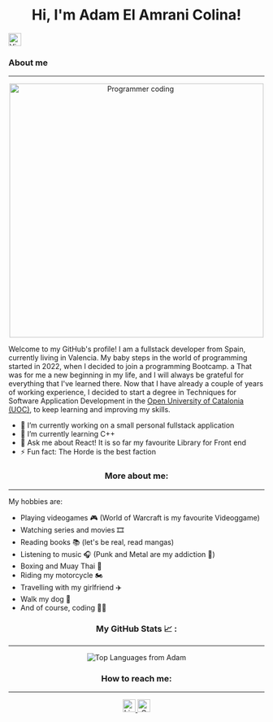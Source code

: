 <!--<img src="https://img.freepik.com/free-vector/cartoon-working-day-scene-illustration_52683-62609.jpg?w=1380&t=st=1701284226~exp=1701284826~hmac=c87656d49a6a241f230cfc2567d111b1df6abfc3a46e74e2774c6789dad8b356" height="200px"> --->

<div align="center">
  <h1>Hi, I'm Adam El Amrani Colina!</h1>
</div>
<img src="https://komarev.com/ghpvc/?username=adamelamrani&style=flat-square&color=blue" height="25px"  alt="View counter"/>

### About me

---

<div align="center">
<img width="500" src="https://i.imgur.com/MvMxQ1a.gif" alt="Programmer coding"/>
</div>

<div align="center" dir="ltr">
  
  <p align="left">
  Welcome to my GitHub's profile! I am a fullstack developer from Spain, currently living in Valencia. My baby steps in the world of programming started in 2022, when I decided to join a programming Bootcamp.
a      That was for me a new beginning in my life, and I will always be grateful for everything that I've learned there.
      Now that I have already a couple of years of working experience, I decided to start a degree in Techniques for Software Application Development in the <a href="https://uoc.edu" target="_blank">Open University of Catalonia (UOC)</a>, to keep learning and improving my skills.
</p>

<ul align="left">
  <li>🔭 I’m currently working on a small personal fullstack application</li>
  <li>🌱 I’m currently learning C++</li>
  <li>💬 Ask me about React! It is so far my favourite Library for Front end</li>
  <li>⚡ Fun fact: The Horde is the best faction</li>
</ul>

### More about me:

---

<p align="start">My hobbies are:</p>
<ul align="left">
  <li>
    Playing videogames 🎮 (World of Warcraft is my favourite Videoggame)
  </li>
  <li>Watching series and movies 🎞️</li>
  <li>Reading books 📚 (let's be real, read mangas)</li>
  <li>Listening to music 🎧 (Punk and Metal are my addiction 🤘)</li>
  <li>Boxing and Muay Thai 🥊</li>
  <li>Riding my motorcycle 🏍️</li>
  <li>Travelling with my girlfriend ✈️</li>
  <li>Walk my dog 🐶</li>
  <li>And of course, coding 👨‍💻
  </li>
</ul>

### My GitHub Stats 📈 :

---

<div align="center">
  <img align="center" src="https://github-readme-stats.vercel.app/api/top-langs/?username=adamelamrani&layout=compact&theme=dracula" alt="Top Languages from Adam" title="Top Languages" />
</div>

### How to reach me:

---

<a href="https://linkedin.com/in/adam-elamrani">
  <img align="bottom" src="https://img.shields.io/badge/LinkedIn-blue?style=for-the-badge&logo=linkedin&logoColor=white" height="25px"  alt="LinkedIn Badge"/>
</a>
<a href="mailto:adam@adamelamrani.com">
  <img src="https://img.shields.io/badge/Gmail-white?style=for-the-badge&logo=gmail&logoColor=red" height="25px" alt="Gmail Badge"/>
</a>

<!--
**adamelamrani/adamelamrani** is a ✨ _special_ ✨ repository because its `README.md` (this file) appears on your GitHub profile.
